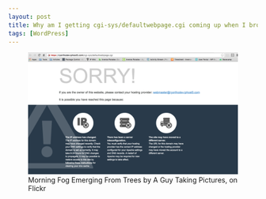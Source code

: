 ```yaml
---
layout: post
title: Why am I getting cgi-sys/defaultwebpage.cgi coming up when I browse my webpage? - When migrate the site to another server
tags: [WordPress]
---
```

<figure>
	<a href="/images/20160719-issue-screenshot.png"><img src="/images/20160719-issue-screenshot.jpg" alt=""></a>
	<figcaption>Morning Fog Emerging From Trees by A Guy Taking Pictures, on Flickr</figcaption>
</figure>